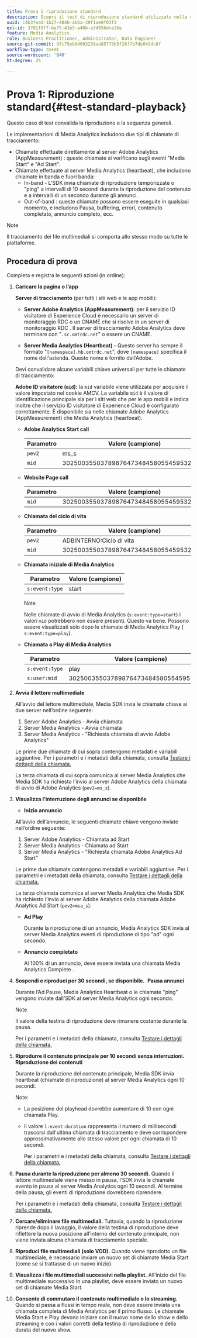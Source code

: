 ```yaml
---
title: Prova 1 riproduzione standard
description: Scopri il test di riproduzione standard utilizzato nella convalida.
uuid: c4b3fead-1b27-484b-ab6a-39f1ae0f03f2
exl-id: 3781f0f7-be75-43e5-a40b-a34956dce36e
feature: Media Analytics
role: Business Practitioner, Administrator, Data Engineer
source-git-commit: 9fc75eb94603238aa85779b5f26f7b7de049dc8f
workflow-type: tm+mt
source-wordcount: '840'
ht-degree: 2%

---
```


# Prova 1: Riproduzione standard{#test-standard-playback}

Questo caso di test convalida la riproduzione e la sequenza generali.

Le implementazioni di Media Analytics includono due tipi di chiamate di tracciamento:
* Chiamate effettuate direttamente al server Adobe Analytics (AppMeasurement) : queste chiamate si verificano sugli eventi &quot;Media Start&quot; e &quot;Ad Start&quot;.
* Chiamate effettuate al server Media Analytics (heartbeat), che includono chiamate in banda e fuori banda:
   * In-band - L’SDK invia chiamate di riproduzione temporizzate o &quot;ping&quot; a intervalli di 10 secondi durante la riproduzione del contenuto e a intervalli di un secondo durante gli annunci.
   * Out-of-band : queste chiamate possono essere eseguite in qualsiasi momento, e includono Pausa, buffering, errori, contenuto completato, annuncio completo, ecc.

>[!NOTE]
>Il tracciamento dei file multimediali si comporta allo stesso modo su tutte le piattaforme.

## Procedura di prova

Completa e registra le seguenti azioni (in ordine):

1. **Caricare la pagina o l’app**

   **Server di tracciamento**  (per tutti i siti web e le app mobili):

   * **Server Adobe Analytics (AppMeasurement):** per il servizio ID visitatore di Experience Cloud è necessario un server di monitoraggio RDC o un CNAME che si risolve in un server di monitoraggio RDC . Il server di tracciamento Adobe Analytics deve terminare con &quot;`.sc.omtrdc.net`&quot; o essere un CNAME.

   * **Server Media Analytics (Heartbeat) -** Questo server ha sempre il formato &quot;`[namespace].hb.omtrdc.net`&quot;, dove  `[namespace]` specifica il nome dell&#39;azienda. Questo nome è fornito dall’Adobe.

   Devi convalidare alcune variabili chiave universali per tutte le chiamate di tracciamento:

   **Adobe ID visitatore (`mid`):** la  `mid` variabile viene utilizzata per acquisire il valore impostato nel cookie AMCV. La variabile `mid` è il valore di identificazione principale sia per i siti web che per le app mobili e indica inoltre che il servizio ID visitatore di Experience Cloud è configurato correttamente. È disponibile sia nelle chiamate Adobe Analytics (AppMeasurement) che Media Analytics (heartbeat).

   * **Adobe Analytics Start call**

      | Parametro | Valore (campione) |
      |---|---|
      | `pev2` | ms_s |
      | `mid` | 30250035503789876473484580554595324209 |

   * **Website Page call**

      | Parametro | Valore (campione) |
      |---|---|
      | `mid` | 30250035503789876473484580554595324209 |

   * **Chiamata del ciclo di vita**

      | Parametro | Valore (campione) |
      |---|---|
      | `pev2` | ADBINTERNO:Ciclo di vita |
      | `mid` | 30250035503789876473484580554595324209 |

   * **Chiamata iniziale di Media Analytics**

      | Parametro | Valore (campione) |
      |---|---|
      | `s:event:type` | start |

      >[!NOTE]
      >
      >Nelle chiamate di avvio di Media Analytics (`s:event:type=start`) i valori `mid` potrebbero non essere presenti. Questo va bene. Possono essere visualizzati solo dopo le chiamate di Media Analytics Play ( `s:event:type=play`).

   * **Chiamata a Play di Media Analytics**

      | Parametro | Valore (campione) |
      |---|---|
      | `s:event:type` | play |
      | `s:user:mid` | 30250035503789876473484580554595324209 |


1. **Avvia il lettore multimediale**

   All’avvio del lettore multimediale, Media SDK invia le chiamate chiave ai due server nell’ordine seguente:

   1. Server Adobe Analytics - Avvia chiamata
   1. Server Media Analytics - Avvia chiamata
   1. Server Media Analytics - &quot;Richiesta chiamata di avvio Adobe Analytics&quot;

   Le prime due chiamate di cui sopra contengono metadati e variabili aggiuntive. Per i parametri e i metadati della chiamata, consulta [Testare i dettagli della chiamata.](/help/sdk-implement/validation/test-call-details.md#start-the-media-player)

   La terza chiamata di cui sopra comunica al server Media Analytics che Media SDK ha richiesto l’invio al server Adobe Analytics della chiamata di avvio di Adobe Analytics (`pev2=ms_s`).

1. **Visualizza l’interruzione degli annunci se disponibile**

   * **Inizio annuncio**

   All’avvio dell’annuncio, le seguenti chiamate chiave vengono inviate nell’ordine seguente:

   1. Server Adobe Analytics - Chiamata ad Start
   1. Server Media Analytics - Chiamata ad Start
   1. Server Media Analytics - &quot;Richiesta chiamata Adobe Analytics Ad Start&quot;

   Le prime due chiamate contengono metadati e variabili aggiuntive. Per i parametri e i metadati della chiamata, consulta [Testare i dettagli della chiamata.](/help/sdk-implement/validation/test-call-details.md#view-ad-playback)

   La terza chiamata comunica al server Media Analytics che Media SDK ha richiesto l’invio al server Adobe Analytics della chiamata Adobe Analytics Ad Start (`pev2=msa_s`).

   * **Ad Play**

      Durante la riproduzione di un annuncio, Media Analytics SDK invia al server Media Analytics eventi di riproduzione di tipo &quot;ad&quot; ogni secondo.

   * **Annuncio completato**

      Al 100% di un annuncio, deve essere inviata una chiamata Media Analytics Complete .



1. **Sospendi e riproduci per 30 secondi, se disponibile.**   **Pausa annunci**

   Durante l’Ad Pause, Media Analytics Heartbeat o le chiamate &quot;ping&quot; vengono inviate dall’SDK al server Media Analytics ogni secondo.

   >[!NOTE]
   >
   >Il valore della testina di riproduzione deve rimanere costante durante la pausa.

   Per i parametri e i metadati della chiamata, consulta [Testare i dettagli della chiamata.](/help/sdk-implement/validation/test-call-details.md#ma-ad-pause-call)

1. **Riprodurre il contenuto principale per 10 secondi senza interruzioni.**   **Riproduzione dei contenuti**

   Durante la riproduzione del contenuto principale, Media SDK invia heartbeat (chiamate di riproduzione) al server Media Analytics ogni 10 secondi.

   Note:

   * La posizione del playhead dovrebbe aumentare di 10 con ogni chiamata Play.
   * Il valore `l:event:duration` rappresenta il numero di millisecondi trascorsi dall&#39;ultima chiamata di tracciamento e deve corrispondere approssimativamente allo stesso valore per ogni chiamata di 10 secondi.

      Per i parametri e i metadati della chiamata, consulta [Testare i dettagli della chiamata.](/help/sdk-implement/validation/test-call-details.md#play-main-content)

1. **Pausa durante la riproduzione per almeno 30 secondi.** Quando il lettore multimediale viene messo in pausa, l’SDK invia le chiamate evento in pausa al server Media Analytics ogni 10 secondi. Al termine della pausa, gli eventi di riproduzione dovrebbero riprendere.

   Per i parametri e i metadati della chiamata, consulta [Testare i dettagli della chiamata.](/help/sdk-implement/validation/test-call-details.md#pause-main-content)

1. **Cercare/eliminare file multimediali.** Tuttavia, quando la riproduzione riprende dopo il lavaggio, il valore della testina di riproduzione deve riflettere la nuova posizione all’interno del contenuto principale, non viene inviata alcuna chiamata di tracciamento speciale.

1. **Riproduci file multimediali (solo VOD).** Quando viene riprodotto un file multimediale, è necessario inviare un nuovo set di chiamate Media Start (come se si trattasse di un nuovo inizio).

1. **Visualizza i file multimediali successivi nella playlist.** All’inizio del file multimediale successivo in una playlist, deve essere inviato un nuovo set di chiamate Media Start.

1. **Consente di commutare il contenuto multimediale o lo streaming.** Quando si passa a flussi in tempo reale, non deve essere inviata una chiamata completa di Media Analytics per il primo flusso. Le chiamate Media Start e Play devono iniziare con il nuovo nome dello show e dello streaming e con i valori corretti della testina di riproduzione e della durata del nuovo show.
